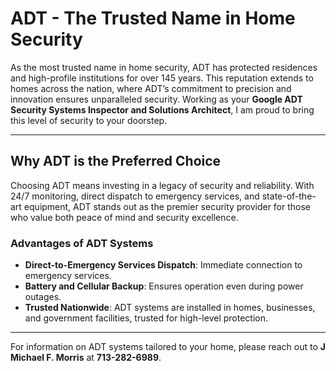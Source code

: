 # ADT - The Trusted Name in Home Security

As the most trusted name in home security, ADT has protected residences and high-profile institutions for over 145 years. This reputation extends to homes across the nation, where ADT’s commitment to precision and innovation ensures unparalleled security. Working as your **Google ADT Security Systems Inspector and Solutions Architect**, I am proud to bring this level of security to your doorstep.

---

## Why ADT is the Preferred Choice

Choosing ADT means investing in a legacy of security and reliability. With 24/7 monitoring, direct dispatch to emergency services, and state-of-the-art equipment, ADT stands out as the premier security provider for those who value both peace of mind and security excellence.

### Advantages of ADT Systems
- **Direct-to-Emergency Services Dispatch**: Immediate connection to emergency services.
- **Battery and Cellular Backup**: Ensures operation even during power outages.
- **Trusted Nationwide**: ADT systems are installed in homes, businesses, and government facilities, trusted for high-level protection.

---

For information on ADT systems tailored to your home, please reach out to **J Michael F. Morris** at **713-282-6989**.
